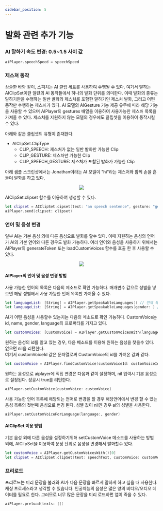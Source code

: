 ```yaml
---
sidebar_position: 5
---
```


# 발화 관련 추가 기능

### AI 말하기 속도 변경: 0.5~1.5 사이 값

```swift
aiPlayer.speechSpeed = speechSpeed
```

### 제스쳐 동작

상술한 바와 같이, 스피치는 AI 클립 세트를 사용하여 수행될 수 있다. 여기서 말하는 AIClipSet이란 일련의 AI 동작들에서 하나의 발화 단위를 의미한다. 이때 발화의 종류는 말하기만을 수행하는 일반 발화와 제스처를 포함한 말하기인 제스처 발화, 그리고 어떤 동작만 수행하는 제스처가 있다. AI 모델의 AIGesture 기능 제공 유무에 따라 해당 기능을 사용할 수 있으며 AIPlayer의 gestures 배열을 이용하여 사용가능한 제스처 목록을 가져올 수 있다. 제스처를 지원하지 않는 모델의 경우에도 클립셋을 이용하여 동작시킬 수 있다.

아래와 같은 클립셋의 유형이 존재한다.

- AIClipSet.ClipType
  - CLIP_SPEECH: 제스처가 없는 일반 발화만 가능한 Clip
  - CLIP_GESTURE: 제스처만 가능한 Clip
  - CLIP_SPEECH_GESTURE: 제스처가 포함된 발화가 가능한 Clip

아래 샘플 스크린샷에서는 Jonathan이라는 AI 모델이 "hi"라는 제스처와 함께 손을 흔들며 발화를 하고 있다.

<p align="center">
<img src="/img/aihuman/ios/aisample_ss_gesture.PNG" style={{zoom: "35%"}} />
</p>

AIClipSet.clipset 함수를 이용하여 생성할 수 있다.

```swift
let clipset = AIClipSet.cipset(text: "an speech sentence", gesture: "gesture")
aiPlayer.send(clipset: clipset)
```

### 언어 및 음성 변경

일부 AI는 기본 음성 외에 다른 음성으로 발화를 할수 있다. 이때 지원하는 음성의 언어가 AI의 기본 언어와 다른 경우도 발화 가능하다. 여러 언어와 음성을 사용하기 위해서는 AIPlayer의 generateToken 또는 loadCustomVoices 함수를 호출 한 후 사용할 수 있다.

<p align="center">
<img src="/img/aihuman/ios/aisample_ss_customvoice.PNG" style={{zoom: "35%"}} />
</p>

#### AIPlayer의 언어 및 음성 변경 방법

사용 가능한 언어의 목록은 다음의 메소드로 확인 가능하다. 매개변수 값으로 성별을 넣으면 해당 성별에서 사용 가능한 언어 목록만 가져올 수 있다.

```swift
let languageList: [String] = AIPlayer.getSpeakableLanguages() // 전체 목록
let languageList: [String] = AIPlayer.getSpeakableLanguages(gender: ) // 해당 성별에 사용 가능한 전체 목록 - male, female
```

AI가 어떤 음성을 사용할수 있는지는 다음의 메소드로 확인 가능하다. CustomVoice는 id, name, gender, language의 프로퍼티를 가지고 있다.

```swift
let customVoices: [CustomVoice] = AIPlayer.getCustomVoicesWith(language: , gender:)
```

원하는 음성의 id를 알고 있는 경우, 다음 메소드를 이용해 원하는 음성을 찾을수 있다. 없으면 nil을 리턴한다. <br/>
여기서 customVoiceId 값은 문자열로써 CustomVoice의 id를 가져온 값과 같다.

```swift
let customVoice = AIPlayer.findCustomVoice(customVoiceId: customVoiceId)
```

원하는 음성으로 aiplayer에 직접 변경은 다음과 같이 설정하며, nil 입력시 기본 음성으로 설정된다. 성공시 true를 리턴한다.

```swift
aiPlayer.setCustomVoice(customVoice: customVoice)
```

사용 가능한 언어 목록에 해당되는 언어로 변경을 할 경우 해당언어에서 변경 할 수 있는 음성 목록의 첫번째 음성으로 변경 된다. 성별 값이 nil인 경우 ai의 성별을 사용한다.

```swift
aiPlayer.setCustomVoiceForLanguage(language:, gender)
```

#### AIClipSet 이용 방법

기본 음성 외에 다른 음성을 설정하기위해 setCustomVoice 메소드를 사용하는 방법 외에, AIClipSet을 이용하여 문장 단위로 음성을 변경해서 발화할수 있다.

```swift
let customVoice = AIPlayer.getCustomVoicesWith()[0]
let clipSet = AIClipSet.clipSet(text: speechText, customVoice: customVoice)
```

### 프리로드

프리로드는 미리 문장을 불러와 AI가 다음 문장을 빠르게 말하게 하고 싶을 때 사용한다. 캐싱 프로세스라고 생각할 수 있습니다. 인공지능의 음성은 많은 양의 비디오/오디오 데이터를 필요로 한다. 그러므로 너무 많은 문장을 미리 로드하면 앱이 죽을 수 있다.

```swift
aiPlayer.preload(texts: [])
```
